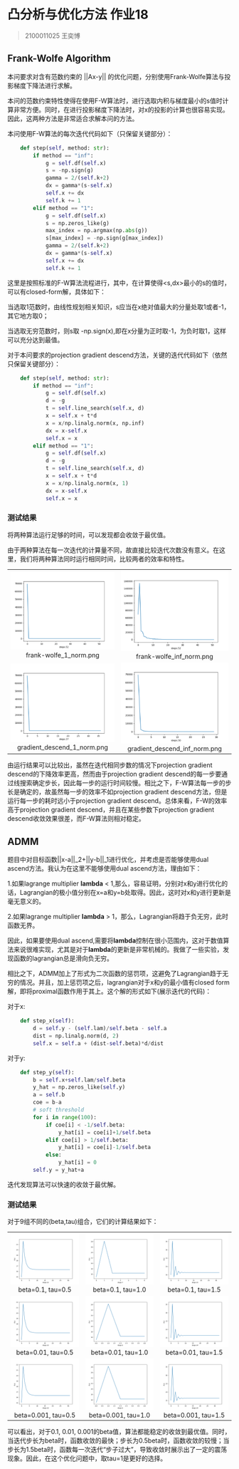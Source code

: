 # 凸分析与优化方法 作业18
> 2100011025 王奕博

## Frank-Wolfe Algorithm

本问要求对含有范数约束的 ||Ax-y|| 的优化问题，分别使用Frank-Wolfe算法与投影梯度下降法进行求解。

本问的范数约束特性使得在使用F-W算法时，进行选取内积与梯度最小的s值时计算非常方便。同时，在进行投影梯度下降法时，对x的投影的计算也很容易实现。因此，这两种方法是非常适合求解本问的方法。

本问使用F-W算法的每次迭代代码如下（只保留关键部分）：
```python
    def step(self, method: str):
        if method == "inf":
            g = self.df(self.x)
            s = -np.sign(g)
            gamma = 2/(self.k+2)
            dx = gamma*(s-self.x)
            self.x += dx
            self.k += 1
        elif method == "1":
            g = self.df(self.x)
            s = np.zeros_like(g)
            max_index = np.argmax(np.abs(g))
            s[max_index] = -np.sign(g[max_index])
            gamma = 2/(self.k+2)
            dx = gamma*(s-self.x)
            self.x += dx
            self.k += 1
```

这里是按照标准的F-W算法流程进行，其中，在计算使得<s,dx>最小的s的值时，可以有closed-form解，具体如下：

当选取1范数时，由线性规划相关知识，s应当在x绝对值最大的分量处取1或者-1，其它地方取0；

当选取无穷范数时，则s取 -np.sign(x),即在x分量为正时取-1，为负时取1，这样可以充分达到最值。

对于本问要求的projection gradient descend方法，关键的迭代代码如下（依然只保留关键部分）：
```python
    def step(self, method: str):
        if method == "inf":
            g = self.df(self.x)
            d = -g
            t = self.line_search(self.x, d)
            x = self.x + t*d
            x = x/np.linalg.norm(x, np.inf)
            dx = x-self.x
            self.x = x
        elif method == "1":
            g = self.df(self.x)
            d = -g
            t = self.line_search(self.x, d)
            x = self.x + t*d
            x = x/np.linalg.norm(x, 1)
            dx = x-self.x
            self.x = x
```

### 测试结果

将两种算法运行足够的时间，可以发现都会收敛于最优值。

由于两种算法在每一次迭代的计算量不同，故直接比较迭代次数没有意义。在这里，我们将两种算法同时运行相同时间，比较两者的效率和特性。

<table>
    <tr>
        <td ><center><img src="./pics/frank-wolfe_1_norm.png" >frank-wolfe_1_norm.png </center></td>
        <td ><center><img src="./pics/frank-wolfe_inf_norm.png" >frank-wolfe_inf_norm.png </center></td>
    </tr>
    <tr>
        <td ><center><img src="./pics/gradient_descend_1_norm.png" >gradient_descend_1_norm.png </center></td>
        <td ><center><img src="./pics/gradient_descend_inf_norm.png" >gradient_descend_inf_norm.png </center></td>
    </tr>
</table>

由运行结果可以比较出，虽然在迭代相同步数的情况下projection gradient descend的下降效率更高，然而由于projection gradient descend的每一步要通过线搜索确定步长，因此每一步的运行时间较慢。相比之下，F-W算法每一步的步长是确定的，故虽然每一步的效率不如projection gradient descend方法，但是运行每一步的耗时远小于projection gradient descend。总体来看，F-W的效率高于projection gradient descend，并且在某些参数下projection gradient descend收敛效果很差，而F-W算法则相对稳定。

## ADMM

题目中对目标函数||x-a||_2+||y-b||_1进行优化，并考虑是否能够使用dual ascend方法。我认为在这里不能够使用dual ascend方法，理由如下：

1.如果lagrange multiplier **lambda** < 1,那么，容易证明，分别对x和y进行优化的话，Lagrangian的极小值分别在x=a和y=b处取得。因此，这时对x和y进行更新是毫无意义的。

2.如果lagrange multiplier **lambda** > 1，那么，Lagrangian将趋于负无穷，此时函数无界。

因此，如果要使用dual ascend,需要将**lambda**控制在很小范围内，这对于数值算法来说很难实现，尤其是对于**lambda**的更新是非常机械的。我做了一些实验，发现函数的lagrangian总是滑向负无穷。

相比之下，ADMM加上了形式为二次函数的惩罚项，这避免了Lagrangian趋于无穷的情况。并且，加上惩罚项之后，lagrangian对于x和y的最小值有closed form解，即将proximal函数作用于其上。这个解的形式如下(展示迭代的代码)：

对于x:

```python 
    def step_x(self):
        d = self.y - (self.lam)/self.beta - self.a
        dist = np.linalg.norm(d, 2)
        self.x = self.a + (dist-self.beta)*d/dist
```

对于y:

```python
    def step_y(self):
        b = self.x+self.lam/self.beta
        y_hat = np.zeros_like(self.y)
        a = self.b
        coe = b-a
        # soft threshold
        for i in range(100):
            if coe[i] < -1/self.beta:
                y_hat[i] = coe[i]+1/self.beta
            elif coe[i] > 1/self.beta:
                y_hat[i] = coe[i]-1/self.beta
            else:
                y_hat[i] = 0
        self.y = y_hat+a
```

迭代发现算法可以快速的收敛于最优解。
### 测试结果
对于9组不同的(beta,tau)组合，它们的计算结果如下：

<table>
    <tr>
        <td ><center><img src="./pics/ADMM_0.1_0.5.png" >beta=0.1, tau=0.5 </center></td>
        <td ><center><img src="./pics/ADMM_0.1_1.0.png" >beta=0.1, tau=1.0 </center></td>
        <td ><center><img src="./pics/ADMM_0.1_1.5.png" >beta=0.1, tau=1.5 </center></td>
    </tr>
    <tr>
        <td ><center><img src="./pics/ADMM_0.01_0.5.png" >beta=0.01, tau=0.5 </center></td>
        <td ><center><img src="./pics/ADMM_0.01_1.0.png" >beta=0.01, tau=1.0 </center></td>
        <td ><center><img src="./pics/ADMM_0.01_1.5.png" >beta=0.01, tau=1.5 </center></td>
    </tr>
    <tr>
        <td ><center><img src="./pics/ADMM_0.001_0.5.png" >beta=0.001, tau=0.5 </center></td>
        <td ><center><img src="./pics/ADMM_0.001_1.0.png" >beta=0.001, tau=1.0 </center></td>
        <td ><center><img src="./pics/ADMM_0.001_1.5.png" >beta=0.001, tau=1.5 </center></td>
    </tr>
</table>

可以看出，对于0.1, 0.01, 0.001的beta值，算法都能稳定的收敛到最优值。同时，当迭代步长为beta时，函数收敛的最快；步长为0.5beta时，函数收敛的较慢；当步长为1.5beta时，函数每一次迭代“步子过大”，导致收敛时展示出了一定的震荡现象。因此，在这个优化问题中，取tau=1是更好的选择。